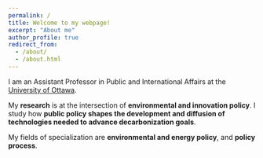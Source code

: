 ```yaml
---
permalink: /
title: Welcome to my webpage!
excerpt: "About me"
author_profile: true
redirect_from:
  - /about/
  - /about.html
---
```


I am an Assistant Professor in Public and International Affairs at the <a href="https://uniweb.uottawa.ca/view/profile/members/Myriam-Gr-goire-Zawilski?lang=en">University of Ottawa</a>.


My **research** is at the intersection of **environmental and innovation policy**.  I study how **public policy shapes the development and diffusion of technologies needed to advance decarbonization goals**. 

My fields of specialization are **environmental and energy policy**, and **policy process**.
